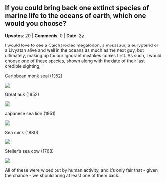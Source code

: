 ## If you could bring back one extinct species of marine life to the oceans of earth, which one would you choose?
    
**Upvotes**: 20 | **Comments**: 0 | **Date**: [3y](https://www.quora.com/If-you-could-bring-back-one-extinct-species-of-marine-life-to-the-oceans-of-earth-which-one-would-you-choose/answer/Gary-Meaney)

I would love to see a Carcharocles megalodon, a mosasaur, a eurypterid or a Livyatan alive and well in the oceans as much as the next guy, but ultimately, making up for our ignorant mistakes comes first. As such, I would choose one of these species, shown along with the date of their last credible sighting;

Caribbean monk seal (1952)

![](https://qph.fs.quoracdn.net/main-qimg-fdbbcf6111b9f73e57df8cb6a626e7f0-lq)

Great auk (1852)

![](https://qph.fs.quoracdn.net/main-qimg-c233d75e3a83bb6254b39247354795bc-lq)

Japanese sea lion (1951)

![](https://qph.fs.quoracdn.net/main-qimg-fcf2885132b64e6c22c75e55dcde6038-lq)

Sea mink (1880)

![](https://qph.fs.quoracdn.net/main-qimg-cfc6947f67952a05bbc0eff0b825475b-lq)

Steller’s sea cow (1768)

![](https://qph.fs.quoracdn.net/main-qimg-e912ffe6fc6a7a0e1d227d35c89eba60-lq)

All of these were wiped out by human activity, and it’s only fair that - given the chance - we should bring at least one of them back.

